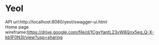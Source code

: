 # Yeol
API url:http://localhost:8080/yeol/swagger-ui.html  
Home page wireframe:https://drive.google.com/file/d/1CgyYantL23vW8Qnx5eg_Q-X-kb1F0N3l/view?usp=sharing
